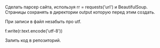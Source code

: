 

Сделать парсер сайта, используя rr = requests('url') и BeautifulSoup.
Страницы сохранять в директории output которую перед этим создать.


При записи в файл незабыть про utf.

f.write(r.text.encode('utf-8'))


Залить код в репозиторий.


